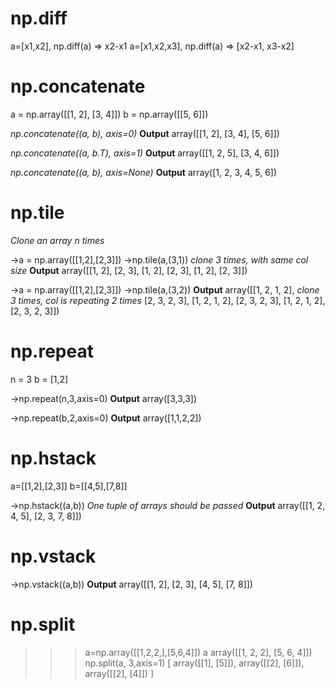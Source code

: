 # np.diff
a=[x1,x2], np.diff(a) => x2-x1
a=[x1,x2,x3], np.diff(a) => [x2-x1, x3-x2]


# np.concatenate
a = np.array([[1, 2], [3, 4]])
b = np.array([[5, 6]])

_np.concatenate((a, b), axis=0)_
**Output**
array([[1, 2],
       [3, 4],
       [5, 6]])

_np.concatenate((a, b.T), axis=1)_
**Output**
array([[1, 2, 5],
       [3, 4, 6]])

_np.concatenate((a, b), axis=None)_
**Output**
array([1, 2, 3, 4, 5, 6])


# np.tile
_Clone an array n times_

->a = np.array([[1,2],[2,3]])
->np.tile(a,(3,1))	_clone 3 times, with same col size_
**Output**
array([[1, 2],
       [2, 3],
       [1, 2],
       [2, 3],
       [1, 2],
       [2, 3]])
       
->a = np.array([[1,2],[2,3]])
->np.tile(a,(3,2))
**Output**
array([[1, 2, 1, 2],	_clone 3 times, col is repeating 2 times_
       [2, 3, 2, 3],
       [1, 2, 1, 2],
       [2, 3, 2, 3],
       [1, 2, 1, 2],
       [2, 3, 2, 3]])
    
       
# np.repeat
n = 3
b = [1,2]

->np.repeat(n,3,axis=0)
**Output**
array([3,3,3])

->np.repeat(b,2,axis=0)
**Output**
array([1,1,2,2])
    
       
# np.hstack
a=[[1,2],[2,3]]
b=[[4,5],[7,8]]

->np.hstack((a,b))	_One tuple of arrays should be passed_
**Output**
array([[1, 2, 4, 5],
       [2, 3, 7, 8]])

       
# np.vstack
->np.vstack((a,b))
**Output**
array([[1, 2],
       [2, 3],
       [4, 5],
       [7, 8]])
 
       
# np.split
>>> a=np.array([[1,2,2,],[5,6,4]])
>>> a
array([[1, 2, 2],
       [5, 6, 4]])
>>> np.split(a, 3,axis=1)
[
array([[1],
	[5]]), 
array([[2],
	[6]]), 
array([[2],
	[4]])
]

       
       
       
       
       
